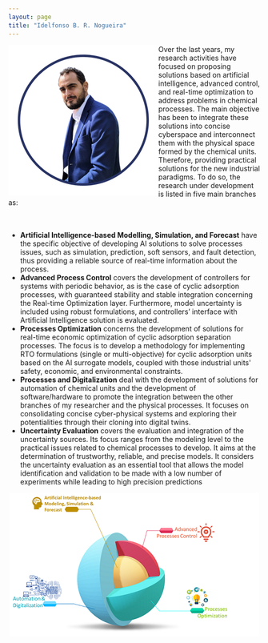 ```yaml
---
layout: page
title: "Idelfonso B. R. Nogueira"
---
```

<img align="left" src="idelfonso.png">

Over the last years, my research activities have focused on proposing solutions based on artificial intelligence, advanced control, and real-time optimization to address problems in chemical processes. The main objective has been to integrate these solutions into concise cyberspace and interconnect them with the physical space formed by the chemical units. Therefore, providing practical solutions for the new industrial paradigms. To do so, the research under development is listed in five main branches as:
<br /> 
<br /> 
<br /> 
- **Artificial Intelligence-based Modelling, Simulation, and Forecast** have the specific objective of developing AI solutions to solve processes issues, such as simulation, prediction, soft sensors, and fault detection, thus providing a reliable source of real-time information about the process.
- **Advanced Process Control** covers the development of controllers for systems with periodic behavior, as is the case of cyclic adsorption processes, with guaranteed stability and stable integration concerning the Real-time Optimization layer. Furthermore, model uncertainty is included using robust formulations, and controllers’ interface with Artificial Intelligence solution is evaluated.
- **Processes Optimization** concerns the development of solutions for real-time economic optimization of cyclic adsorption separation processes. The focus is to develop a methodology for implementing RTO formulations (single or multi-objective) for cyclic adsorption units based on the AI surrogate models, coupled with those industrial units' safety, economic, and environmental constraints. 
- **Processes and Digitalization** deal with the development of solutions for automation of chemical units and the development of software/hardware to promote the integration between the other branches of my researcher and the physical processes. It focuses on consolidating concise cyber-physical systems and exploring their potentialities through their cloning into digital twins.
- **Uncertainty Evaluation** covers the evaluation and integration of the uncertainty sources. Its focus ranges from the modeling level to the practical issues related to chemical processes to develop. It aims at the determination of trustworthy, reliable, and precise models. It considers the uncertainty evaluation as an essential tool that allows the model identification and validation to be made with a low number of experiments while leading to high precision predictions

<center><img src="home.png"></center>
  
